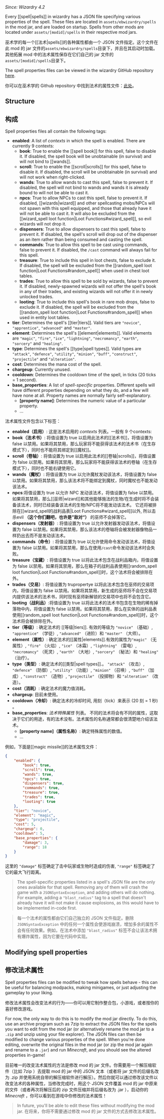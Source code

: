 _Since: Wizardry 4.2_

Every [[spell|spells]] in wizardry has a JSON file specifying various properties of the spell. These files are located in `assets/ebwizardry/spells` in the mod jar, and are loaded on startup. Spells from other mods are located under `assets/[modid]/spells` in their respective mod jars. 

巫术学的每一个[[法术|spells]]的各种属性都由一个 JSON 文件指定。这个文件在此 mod 的 jar 文件的`assets/ebwizardry/spells`目录下，并且在其启动时加载。其他拓展 mod 中的法术属性保存在它们自己的 jar 文件的`assets/[modid]/spells`目录下。

The spell properties files can be viewed in the wizardry GitHub repository [here](https://github.com/Electroblob77/Wizardry/tree/1.12.2/src/main/resources/assets/ebwizardry/spells).

你可以在巫术学的 Github repository 中找到法术的属性文件：[此处](https://github.com/Electroblob77/Wizardry/tree/1.12.2/src/main/resources/assets/ebwizardry/spells)。

## Structure
## 构成

Spell properties files all contain the following tags:

- **enabled**: A list of _contexts_ in which the spell is enabled. There are currently 9 contexts:
  - **book**: True to enable the [[spell book]] for this spell, false to disable it. If disabled, the spell book will be unobtainable (in survival) and will not bind to [[wands]].
  - **scroll**: True to enable the [[scroll|scrolls]] for this spell, false to disable it. If disabled, the scroll will be unobtainable (in survival) and will not work when right-clicked.
  - **wands**: True to allow wands to cast this spell, false to prevent it. If disabled, the spell will not bind to wands and wands it is already bound to will not be able to cast it.
  - **npcs**: True to allow NPCs to cast this spell, false to prevent it. If disabled, [[wizards|wizard]] and other spellcasting mobs/NPCs will not spawn with this spell equipped, and those that already have it will not be able to cast it. It will also be excluded from the [[wizard_spell loot function|Loot Functions#wizard_spell]], so evil wizards will not drop it.
  - **dispensers**: True to allow dispensers to cast this spell, false to prevent it. If disabled, the spell's scroll will drop out of the dispenser as an item rather than being consumed and casting the spell.
  - **commands**: True to allow this spell to be cast using commands, false to prevent it. If disabled, the `/cast` command will always fail for this spell.
  - **treasure**: True to include this spell in loot chests, false to exclude it. If disabled, the spell will be excluded from the [[random_spell loot function|Loot Functions#random_spell]] when used in chest loot tables.
  - **trades**: True to allow this spell to be sold by wizards, false to prevent it. If disabled, newly-spawned wizards will not offer the spell's book in any of their trades, and existing wizards will not offer it in newly unlocked trades.
  - **looting**: True to include this spell's book in rare mob drops, false to exclude it. If disabled, the spell will be excluded from the [[random_spell loot function|Loot Functions#random_spell]] when used in entity loot tables.
- **tier**: Determines the spell's [[tier|tiers]]. Valid tiers are `"novice"`, `"apprentice"`, `"advanced"` and `"master"`.
- **element**: Determines the spell's [[element|elements]]. Valid elements are `"magic"`, `"fire"`, `"ice"`, `"lightning"`, `"necromancy"`, `"earth"`, `"sorcery"` and `"healing"`.
- **type**: Determines the spell's [[type|spell types]]. Valid types are `"attack"`, `"defence"`, `"utility"`, `"minion"`, `"buff"`, `"construct"`, `"projectile"` and `"alteration"`.
- **cost**: Determines the mana cost of the spell.
- **chargeup**: Currently unused.
- **cooldown**: Determines the cooldown time of the spell, in ticks (20 ticks = 1 second).
- **base_properties**: A list of _spell-specific_ properties. Different spells will have different properties depending on what they do, and a few will have none at all. Property names are normally fairly self-explanatory.
  - **[property name]**: Determines the numeric value of a particular property.
  - ...
  
  
法术属性文件包含以下标签：

 - **enabled（启用）**: 这是法术启用的 _contexts_ 列表。一般有 9 个contexts:
  - **book（法术书）**: 将值设置为 true 以启用此法术的[[法术书]]，将值设置为 false 以禁用。如果将其禁用，那么玩家将不能获得该法术的法术书（在生存模式下），同时也不能将其绑定到[[魔杖]]。
  - **scroll（卷轴）**: 将值设置为 true 以启用此法术的[[卷轴|scrolls]]，将值设置为 false 以禁用。如果将其禁用，那么玩家将不能获得该法术的卷轴（在生存模式下），同时也不能右键使用它。
  - **wands（魔杖）**: 将值设置为 true 以允许魔杖发动该法术，将值设置为 false 以禁用。如果将其禁用，那么该法术将不能绑定到魔杖，同时魔杖也不能发动该法术。
  - **npcs**:将值设置为 true 以允许 NPC 发动该法术，将值设置为 false 以禁用。如果将其禁用，那么[[巫师|wizard]]和其他能够施法的生物/在生成时将不会装备该法术，同时已经装备该法术的生物/NPC将不能发动该法术。 它还将被排除在[[wizard_spell的战利品表|Loot Functions#wizard_spell]]以外, 所以击杀evil **（这个你们翻吧，也许是”敌对“）** 的巫师不会掉落它。
  - **dispensers（发射器）**: 将值设置为 true 以允许发射器发动该法术，将值设置为 false 以禁用。如果将其禁用，那么该法术的卷轴将会被发射器像物品一样扔出去而不是发动该法术。
  - **commands（命令）**: 将值设置为 true 以允许使用命令发动该法术，将值设置为 false 以禁用。如果将其禁用，那么在使用`/cast`命令发动该法术时会失败。
  - **treasure（宝藏）**: 将值设置为 true 以将此法术包含在战利品箱内，将值设置为 false 以禁用。如果将其禁用，那么在箱子的战利品表使用[[random_spell loot function|Loot Functions#random_spell]]时，这个法术将会被排除在外。
  - **trades（交易）**: 将值设置为 trupropertye 以将此法术包含在巫师的交易项内，将值设置为 false 以禁用。如果将其禁用，新生成的巫师将不会在交易项内提供该法术的法术书，同时现有巫师新解锁的交易项中也将不会包含它。
  - **looting（战利品）**:将值设置为 true 以将此法术的法术书包含在生物的稀有掉落物中内，将值设置为 false 以禁用。如果将其禁用，那么在实体的战利品表使用[[random_spell loot function|Loot Functions#random_spell]]时，这个法术将会被排除在外。
- **tier（等级）**: 确定法术的 [[等级|tiers]]. 有效的等级为 `"novice"` （基础）, `"apprentice"` （学徒）, `"advanced"` （进阶）和 `"master"` （大师）。 
- **element（属性）**: 确定法术的[[属性|elements]].有效的属性为`"magic"` （无属性）, `"fire"` （火焰）, `"ice"` （冰霜）, `"lightning"` （雷电）, `"necromancy"` （死灵）, `"earth"` （大地）, `"sorcery"` （秘法）和 `"healing"` （治疗）。
- **type（类型）**: 确定法术的[[类型|spell types]].。 `"attack"` （攻击）, `"defence"` （防御）, `"utility"` （功能）, `"minion"` （召唤）, `"buff"` （加成）, `"construct"` （造物）, `"projectile"` （投掷物）和 `"alteration"` （改造）。
- **cost（消耗）**: 确定法术的魔力值消耗。
- **chargeup**: 目前未使用。
- **cooldown（冷却）**: 确定法术的冷却时间, 用刻（tick）来表示 (20 刻 = 1 秒) 。
- **base_properties**: _法术特殊属性_ 列表。 不同的法术将会有不同的属性，这取决于它们的用途，有的法术没有。法术属性的名称通常都会很清楚地介绍该法术。
  - **[property name]（属性名称）**: 确定特殊属性的数值。
  - ...

例如，下面是[[magic missile]]的法术属性文件：

```json
{
	"enabled": {
		"book": true,
		"scroll": true,
		"wands": true,
		"npcs": true,
		"dispensers": true,
		"commands": true,
		"treasure": true,
		"trades": true,
		"looting": true
	},
	"tier": "novice",
	"element": "magic",
	"type": "projectile",
	"cost": 5,
	"chargeup": 0,
	"cooldown": 5,
	"base_properties": {
		"damage": 3,
		"range": 18
	}
}
```

这里的 `"damage"` 标签确定了击中玩家或生物时造成的伤害, `"range"` 标签确定了它的最大飞行距离。

> The spell-specific properties listed in a spell's JSON file are the only ones available for that spell. Removing any of them will crash the game with a `JSONSyntaxException`, and adding others will do nothing. For example, adding a `"blast_radius"` tag to a spell that doesn't already have it will not make it cause explosions, as this would have to be implemented in-code first.

>  每一个法术的属性都由它们自己独立的 JSON  文件指定。删除 `JSONSyntaxException` 中的任何一个属性会使游戏崩溃，增加多余的属性不会有任何效果。例如，在法术中添加 `"blast_radius"` 标签不会让该法术拥有爆炸属性，因为它要在代码中实现。

## Modifying spell properties
## 修改法术属性

Spell properties files can be modified to tweak how spells behave - this can be useful for balancing modpacks, making minigames, or just adjusting the gameplay to your liking.

修改法术属性会改变法术的行为——你可以用它制作整合包，小游戏，或者按你的喜好修改游戏。

For now, the only way to do this is to modify the mod jar directly. To do this, use an archive program such as 7zip to extract the JSON files for the spells you want to edit from the mod jar (or alternatively rename the mod jar to a `.zip` and unzip using your file explorer). The JSON files can then be modified to change various properties of the spell. When you're done editing, overwrite the original files in the mod jar (or zip the mod jar again and rename to a `.jar`) and run _Minecraft_, and you should see the altered properties in-game!

目前唯一的改变法术属性的方法是修改 mod 的 jar 文件。你需要用一个解压缩软件（比如 7zip ）去提取 mod 的 jar 中的 JSON 文本（或者将 jar 文件的后缀名改为 .zip 并使用系统自带的解压缩软件进行解压）。然后你就可以通过修改该文件以改变法术的各种属性，当修改完成时，用这个 JSON 文件覆盖 mod 的 jar 中原来的文件（或者再次将解压后的 zip 文件压缩并将后缀名改为 .jar ），启动你的 _Minecraft_ ，你可以看到在游戏中你修改的法术属性！

> In future, you'll be able to edit these files without modifying the mod jar.
> 在将来，你将不需要通过修改 mod 的 jar 文件的方式去修改法术属性。
